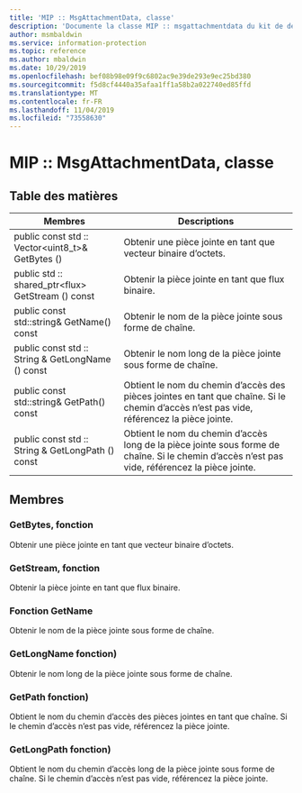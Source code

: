 ```yaml
---
title: 'MIP :: MsgAttachmentData, classe'
description: 'Documente la classe MIP :: msgattachmentdata du kit de développement logiciel (SDK) Microsoft Information Protection (MIP).'
author: msmbaldwin
ms.service: information-protection
ms.topic: reference
ms.author: mbaldwin
ms.date: 10/29/2019
ms.openlocfilehash: bef08b98e09f9c6802ac9e39de293e9ec25bd380
ms.sourcegitcommit: f5d8cf4440a35afaa1ff1a58b2a022740ed85ffd
ms.translationtype: MT
ms.contentlocale: fr-FR
ms.lasthandoff: 11/04/2019
ms.locfileid: "73558630"
---
```

# <a name="class-mipmsgattachmentdata"></a>MIP :: MsgAttachmentData, classe 
  
## <a name="summary"></a>Table des matières
 Membres                        | Descriptions                                
--------------------------------|---------------------------------------------
public const std :: Vector\<uint8_t\>& GetBytes ()  |  Obtenir une pièce jointe en tant que vecteur binaire d’octets.
public std :: shared_ptr\<flux\> GetStream () const  |  Obtenir la pièce jointe en tant que flux binaire.
public const std::string& GetName() const  |  Obtenir le nom de la pièce jointe sous forme de chaîne.
public const std :: String & GetLongName () const  |  Obtenir le nom long de la pièce jointe sous forme de chaîne.
public const std::string& GetPath() const  |  Obtient le nom du chemin d’accès des pièces jointes en tant que chaîne. Si le chemin d’accès n’est pas vide, référencez la pièce jointe.
public const std :: String & GetLongPath () const  |  Obtient le nom du chemin d’accès long de la pièce jointe sous forme de chaîne. Si le chemin d’accès n’est pas vide, référencez la pièce jointe.
  
## <a name="members"></a>Membres
  
### <a name="getbytes-function"></a>GetBytes, fonction
Obtenir une pièce jointe en tant que vecteur binaire d’octets.
  
### <a name="getstream-function"></a>GetStream, fonction
Obtenir la pièce jointe en tant que flux binaire.
  
### <a name="getname-function"></a>Fonction GetName
Obtenir le nom de la pièce jointe sous forme de chaîne.
  
### <a name="getlongname-function"></a>GetLongName fonction)
Obtenir le nom long de la pièce jointe sous forme de chaîne.
  
### <a name="getpath-function"></a>GetPath fonction)
Obtient le nom du chemin d’accès des pièces jointes en tant que chaîne. Si le chemin d’accès n’est pas vide, référencez la pièce jointe.
  
### <a name="getlongpath-function"></a>GetLongPath fonction)
Obtient le nom du chemin d’accès long de la pièce jointe sous forme de chaîne. Si le chemin d’accès n’est pas vide, référencez la pièce jointe.
